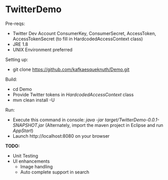 # TwitterDemo

Pre-reqs:
  - Twitter Dev Account ConsumerKey, ConsumerSecret, AccessToken, AccessTokenSecret (to fill in HardcodedAccessContext class)
  - JRE 1.8
  - UNIX Environment preferred


Setting up:
  - git clone https://github.com/kafkaesqueknuth/Demo.git

Build:
  - cd Demo
  - Provide Twitter tokens in <i>HardcodedAccessContext</i> class
  - mvn clean install -U
     
Run:
  - Execute this command in console: <i> java -jar target/TwitterDemo-0.0.1-SNAPSHOT.jar </i> (Alternately, import the maven project in Eclipse and run <i>AppStart</i>)
  - Launch http://localhost:8080 on your browser

<b>TODO:</b>

- Unit Testing
- UI enhancements
  - Image handling
  - Auto complete support in search

